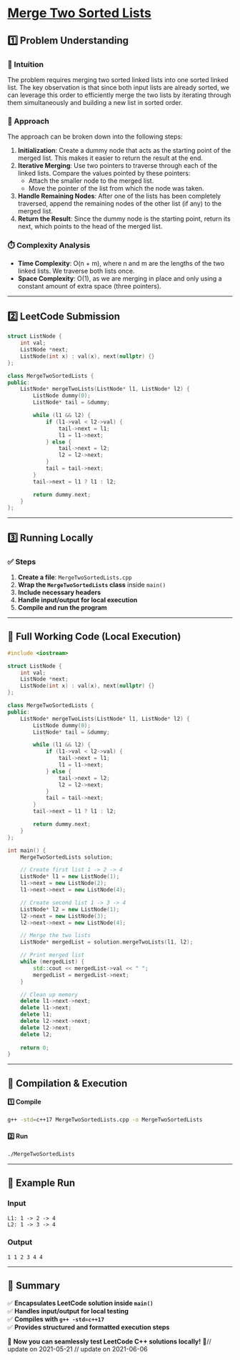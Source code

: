 # **[Merge Two Sorted Lists](https://leetcode.com/problems/merge-two-sorted-lists/description/)**  

## **1️⃣ Problem Understanding**  
### **📌 Intuition**  
The problem requires merging two sorted linked lists into one sorted linked list. The key observation is that since both input lists are already sorted, we can leverage this order to efficiently merge the two lists by iterating through them simultaneously and building a new list in sorted order.

### **🚀 Approach**  
The approach can be broken down into the following steps:
1. **Initialization**: Create a dummy node that acts as the starting point of the merged list. This makes it easier to return the result at the end.
2. **Iterative Merging**: Use two pointers to traverse through each of the linked lists. Compare the values pointed by these pointers:
   - Attach the smaller node to the merged list.
   - Move the pointer of the list from which the node was taken.
3. **Handle Remaining Nodes**: After one of the lists has been completely traversed, append the remaining nodes of the other list (if any) to the merged list.
4. **Return the Result**: Since the dummy node is the starting point, return its next, which points to the head of the merged list.

### **⏱️ Complexity Analysis**  
- **Time Complexity**: O(n + m), where n and m are the lengths of the two linked lists. We traverse both lists once.
- **Space Complexity**: O(1), as we are merging in place and only using a constant amount of extra space (three pointers).

---  

## **2️⃣ LeetCode Submission**  
```cpp
struct ListNode {
    int val;
    ListNode *next;
    ListNode(int x) : val(x), next(nullptr) {}
};

class MergeTwoSortedLists {
public:
    ListNode* mergeTwoLists(ListNode* l1, ListNode* l2) {
        ListNode dummy(0);
        ListNode* tail = &dummy;

        while (l1 && l2) {
            if (l1->val < l2->val) {
                tail->next = l1;
                l1 = l1->next;
            } else {
                tail->next = l2;
                l2 = l2->next;
            }
            tail = tail->next;
        }
        tail->next = l1 ? l1 : l2;

        return dummy.next;
    }
};
```  

---  

## **3️⃣ Running Locally**  
### **✅ Steps**  
1. **Create a file**: `MergeTwoSortedLists.cpp`  
2. **Wrap the `MergeTwoSortedLists` class** inside `main()`  
3. **Include necessary headers**  
4. **Handle input/output for local execution**  
5. **Compile and run the program**  

---  

## **📝 Full Working Code (Local Execution)**  
```cpp
#include <iostream>

struct ListNode {
    int val;
    ListNode *next;
    ListNode(int x) : val(x), next(nullptr) {}
};

class MergeTwoSortedLists {
public:
    ListNode* mergeTwoLists(ListNode* l1, ListNode* l2) {
        ListNode dummy(0);
        ListNode* tail = &dummy;

        while (l1 && l2) {
            if (l1->val < l2->val) {
                tail->next = l1;
                l1 = l1->next;
            } else {
                tail->next = l2;
                l2 = l2->next;
            }
            tail = tail->next;
        }
        tail->next = l1 ? l1 : l2;

        return dummy.next;
    }
};

int main() {
    MergeTwoSortedLists solution;

    // Create first list 1 -> 2 -> 4
    ListNode* l1 = new ListNode(1);
    l1->next = new ListNode(2);
    l1->next->next = new ListNode(4);

    // Create second list 1 -> 3 -> 4
    ListNode* l2 = new ListNode(1);
    l2->next = new ListNode(3);
    l2->next->next = new ListNode(4);

    // Merge the two lists
    ListNode* mergedList = solution.mergeTwoLists(l1, l2);

    // Print merged list
    while (mergedList) {
        std::cout << mergedList->val << " ";
        mergedList = mergedList->next;
    }

    // Clean up memory
    delete l1->next->next;
    delete l1->next;
    delete l1;
    delete l2->next->next;
    delete l2->next;
    delete l2;
    
    return 0;
}
```  

---  

## **🔧 Compilation & Execution**  
#### **1️⃣ Compile**  
```bash
g++ -std=c++17 MergeTwoSortedLists.cpp -o MergeTwoSortedLists
```  

#### **2️⃣ Run**  
```bash
./MergeTwoSortedLists
```  

---  

## **🎯 Example Run**  
### **Input**  
```
L1: 1 -> 2 -> 4 
L2: 1 -> 3 -> 4 
```  
### **Output**  
```
1 1 2 3 4 4 
```  

---  

## **📌 Summary**  
✅ **Encapsulates LeetCode solution inside `main()`**  
✅ **Handles input/output for local testing**  
✅ **Compiles with `g++ -std=c++17`**  
✅ **Provides structured and formatted execution steps**  

🚀 **Now you can seamlessly test LeetCode C++ solutions locally!** 🚀// update on 2021-05-21
// update on 2021-06-06
